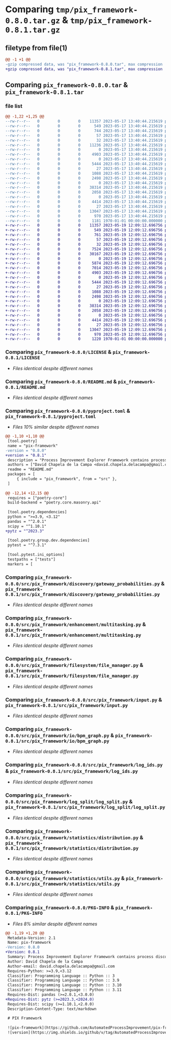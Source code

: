 # Comparing `tmp/pix_framework-0.8.0.tar.gz` & `tmp/pix_framework-0.8.1.tar.gz`

## filetype from file(1)

```diff
@@ -1 +1 @@
-gzip compressed data, was "pix_framework-0.8.0.tar", max compression
+gzip compressed data, was "pix_framework-0.8.1.tar", max compression
```

## Comparing `pix_framework-0.8.0.tar` & `pix_framework-0.8.1.tar`

### file list

```diff
@@ -1,22 +1,25 @@
--rw-r--r--   0        0        0    11357 2023-05-17 13:40:44.215619 pix_framework-0.8.0/LICENSE
--rw-r--r--   0        0        0      549 2023-05-17 13:40:44.215619 pix_framework-0.8.0/README.md
--rw-r--r--   0        0        0      744 2023-05-17 13:40:44.215619 pix_framework-0.8.0/pyproject.toml
--rw-r--r--   0        0        0       57 2023-05-17 13:40:44.215619 pix_framework-0.8.0/src/pix_framework/__init__.py
--rw-r--r--   0        0        0       32 2023-05-17 13:40:44.215619 pix_framework-0.8.0/src/pix_framework/calendar/__init__.py
--rw-r--r--   0        0        0    11236 2023-05-17 13:40:44.215619 pix_framework-0.8.0/src/pix_framework/calendar/resource_calendar.py
--rw-r--r--   0        0        0        0 2023-05-17 13:40:44.215619 pix_framework-0.8.0/src/pix_framework/discovery/__init__.py
--rw-r--r--   0        0        0     4903 2023-05-17 13:40:44.215619 pix_framework-0.8.0/src/pix_framework/discovery/gateway_probabilities.py
--rw-r--r--   0        0        0        0 2023-05-17 13:40:44.215619 pix_framework-0.8.0/src/pix_framework/enhancement/__init__.py
--rw-r--r--   0        0        0     5444 2023-05-17 13:40:44.215619 pix_framework-0.8.0/src/pix_framework/enhancement/multitasking.py
--rw-r--r--   0        0        0       27 2023-05-17 13:40:44.215619 pix_framework-0.8.0/src/pix_framework/filesystem/__init__.py
--rw-r--r--   0        0        0     1088 2023-05-17 13:40:44.215619 pix_framework-0.8.0/src/pix_framework/filesystem/file_manager.py
--rw-r--r--   0        0        0     2498 2023-05-17 13:40:44.215619 pix_framework-0.8.0/src/pix_framework/input.py
--rw-r--r--   0        0        0        0 2023-05-17 13:40:44.215619 pix_framework-0.8.0/src/pix_framework/io/__init__.py
--rw-r--r--   0        0        0    38314 2023-05-17 13:40:44.215619 pix_framework-0.8.0/src/pix_framework/io/bpm_graph.py
--rw-r--r--   0        0        0     2058 2023-05-17 13:40:44.215619 pix_framework-0.8.0/src/pix_framework/log_ids.py
--rw-r--r--   0        0        0        0 2023-05-17 13:40:44.215619 pix_framework-0.8.0/src/pix_framework/log_split/__init__.py
--rw-r--r--   0        0        0     4414 2023-05-17 13:40:44.215619 pix_framework-0.8.0/src/pix_framework/log_split/log_split.py
--rw-r--r--   0        0        0       27 2023-05-17 13:40:44.215619 pix_framework-0.8.0/src/pix_framework/statistics/__init__.py
--rw-r--r--   0        0        0    13047 2023-05-17 13:40:44.215619 pix_framework-0.8.0/src/pix_framework/statistics/distribution.py
--rw-r--r--   0        0        0      970 2023-05-17 13:40:44.215619 pix_framework-0.8.0/src/pix_framework/statistics/utils.py
--rw-r--r--   0        0        0     1181 1970-01-01 00:00:00.000000 pix_framework-0.8.0/PKG-INFO
+-rw-r--r--   0        0        0    11357 2023-05-19 12:09:12.696756 pix_framework-0.8.1/LICENSE
+-rw-r--r--   0        0        0      549 2023-05-19 12:09:12.696756 pix_framework-0.8.1/README.md
+-rw-r--r--   0        0        0      761 2023-05-19 12:09:12.696756 pix_framework-0.8.1/pyproject.toml
+-rw-r--r--   0        0        0       57 2023-05-19 12:09:12.696756 pix_framework-0.8.1/src/pix_framework/__init__.py
+-rw-r--r--   0        0        0       32 2023-05-19 12:09:12.696756 pix_framework-0.8.1/src/pix_framework/calendar/__init__.py
+-rw-r--r--   0        0        0     7524 2023-05-19 12:09:12.696756 pix_framework-0.8.1/src/pix_framework/calendar/availability.py
+-rw-r--r--   0        0        0    30167 2023-05-19 12:09:12.696756 pix_framework-0.8.1/src/pix_framework/calendar/prosimos_calendar.py
+-rw-r--r--   0        0        0        0 2023-05-19 12:09:12.696756 pix_framework-0.8.1/src/pix_framework/discovery/__init__.py
+-rw-r--r--   0        0        0     5874 2023-05-19 12:09:12.696756 pix_framework-0.8.1/src/pix_framework/discovery/calendar_factory.py
+-rw-r--r--   0        0        0     7014 2023-05-19 12:09:12.696756 pix_framework-0.8.1/src/pix_framework/discovery/case_arrival.py
+-rw-r--r--   0        0        0     4903 2023-05-19 12:09:12.696756 pix_framework-0.8.1/src/pix_framework/discovery/gateway_probabilities.py
+-rw-r--r--   0        0        0        0 2023-05-19 12:09:12.696756 pix_framework-0.8.1/src/pix_framework/enhancement/__init__.py
+-rw-r--r--   0        0        0     5444 2023-05-19 12:09:12.696756 pix_framework-0.8.1/src/pix_framework/enhancement/multitasking.py
+-rw-r--r--   0        0        0       27 2023-05-19 12:09:12.696756 pix_framework-0.8.1/src/pix_framework/filesystem/__init__.py
+-rw-r--r--   0        0        0     1088 2023-05-19 12:09:12.696756 pix_framework-0.8.1/src/pix_framework/filesystem/file_manager.py
+-rw-r--r--   0        0        0     2498 2023-05-19 12:09:12.696756 pix_framework-0.8.1/src/pix_framework/input.py
+-rw-r--r--   0        0        0        0 2023-05-19 12:09:12.696756 pix_framework-0.8.1/src/pix_framework/io/__init__.py
+-rw-r--r--   0        0        0    38314 2023-05-19 12:09:12.696756 pix_framework-0.8.1/src/pix_framework/io/bpm_graph.py
+-rw-r--r--   0        0        0     2058 2023-05-19 12:09:12.696756 pix_framework-0.8.1/src/pix_framework/log_ids.py
+-rw-r--r--   0        0        0        0 2023-05-19 12:09:12.696756 pix_framework-0.8.1/src/pix_framework/log_split/__init__.py
+-rw-r--r--   0        0        0     4414 2023-05-19 12:09:12.696756 pix_framework-0.8.1/src/pix_framework/log_split/log_split.py
+-rw-r--r--   0        0        0       27 2023-05-19 12:09:12.696756 pix_framework-0.8.1/src/pix_framework/statistics/__init__.py
+-rw-r--r--   0        0        0    13047 2023-05-19 12:09:12.696756 pix_framework-0.8.1/src/pix_framework/statistics/distribution.py
+-rw-r--r--   0        0        0      970 2023-05-19 12:09:12.696756 pix_framework-0.8.1/src/pix_framework/statistics/utils.py
+-rw-r--r--   0        0        0     1220 1970-01-01 00:00:00.000000 pix_framework-0.8.1/PKG-INFO
```

### Comparing `pix_framework-0.8.0/LICENSE` & `pix_framework-0.8.1/LICENSE`

 * *Files identical despite different names*

### Comparing `pix_framework-0.8.0/README.md` & `pix_framework-0.8.1/README.md`

 * *Files identical despite different names*

### Comparing `pix_framework-0.8.0/pyproject.toml` & `pix_framework-0.8.1/pyproject.toml`

 * *Files 10% similar despite different names*

```diff
@@ -1,10 +1,10 @@
 [tool.poetry]
 name = "pix-framework"
-version = "0.8.0"
+version = "0.8.1"
 description = "Process Improvement Explorer Framework contains process discovery and improvement modules of the Process Improvement Explorer project."
 authors = ["David Chapela de la Campa <david.chapela.delacampa@gmail.com>", "Ihar Suvorau <ihar.suvorau@gmail.com>"]
 readme = "README.md"
 packages = [
     { include = "pix_framework", from = "src" },
 ]
 
@@ -12,14 +12,15 @@
 requires = ["poetry-core"]
 build-backend = "poetry.core.masonry.api"
 
 [tool.poetry.dependencies]
 python = ">=3.9, <3.12"
 pandas = "^2.0.1"
 scipy = "^1.10.1"
+pytz = "^2023.3"
 
 [tool.poetry.group.dev.dependencies]
 pytest = "^7.3.1"
 
 [tool.pytest.ini_options]
 testpaths = ["tests"]
 markers = [
```

### Comparing `pix_framework-0.8.0/src/pix_framework/discovery/gateway_probabilities.py` & `pix_framework-0.8.1/src/pix_framework/discovery/gateway_probabilities.py`

 * *Files identical despite different names*

### Comparing `pix_framework-0.8.0/src/pix_framework/enhancement/multitasking.py` & `pix_framework-0.8.1/src/pix_framework/enhancement/multitasking.py`

 * *Files identical despite different names*

### Comparing `pix_framework-0.8.0/src/pix_framework/filesystem/file_manager.py` & `pix_framework-0.8.1/src/pix_framework/filesystem/file_manager.py`

 * *Files identical despite different names*

### Comparing `pix_framework-0.8.0/src/pix_framework/input.py` & `pix_framework-0.8.1/src/pix_framework/input.py`

 * *Files identical despite different names*

### Comparing `pix_framework-0.8.0/src/pix_framework/io/bpm_graph.py` & `pix_framework-0.8.1/src/pix_framework/io/bpm_graph.py`

 * *Files identical despite different names*

### Comparing `pix_framework-0.8.0/src/pix_framework/log_ids.py` & `pix_framework-0.8.1/src/pix_framework/log_ids.py`

 * *Files identical despite different names*

### Comparing `pix_framework-0.8.0/src/pix_framework/log_split/log_split.py` & `pix_framework-0.8.1/src/pix_framework/log_split/log_split.py`

 * *Files identical despite different names*

### Comparing `pix_framework-0.8.0/src/pix_framework/statistics/distribution.py` & `pix_framework-0.8.1/src/pix_framework/statistics/distribution.py`

 * *Files identical despite different names*

### Comparing `pix_framework-0.8.0/src/pix_framework/statistics/utils.py` & `pix_framework-0.8.1/src/pix_framework/statistics/utils.py`

 * *Files identical despite different names*

### Comparing `pix_framework-0.8.0/PKG-INFO` & `pix_framework-0.8.1/PKG-INFO`

 * *Files 8% similar despite different names*

```diff
@@ -1,19 +1,20 @@
 Metadata-Version: 2.1
 Name: pix-framework
-Version: 0.8.0
+Version: 0.8.1
 Summary: Process Improvement Explorer Framework contains process discovery and improvement modules of the Process Improvement Explorer project.
 Author: David Chapela de la Campa
 Author-email: david.chapela.delacampa@gmail.com
 Requires-Python: >=3.9,<3.12
 Classifier: Programming Language :: Python :: 3
 Classifier: Programming Language :: Python :: 3.9
 Classifier: Programming Language :: Python :: 3.10
 Classifier: Programming Language :: Python :: 3.11
 Requires-Dist: pandas (>=2.0.1,<3.0.0)
+Requires-Dist: pytz (>=2023.3,<2024.0)
 Requires-Dist: scipy (>=1.10.1,<2.0.0)
 Description-Content-Type: text/markdown
 
 # PIX Framework
 
 ![pix-framework](https://github.com/AutomatedProcessImprovement/pix-framework/actions/workflows/build.yaml/badge.svg)
 ![version](https://img.shields.io/github/v/tag/AutomatedProcessImprovement/pix-framework)
```

